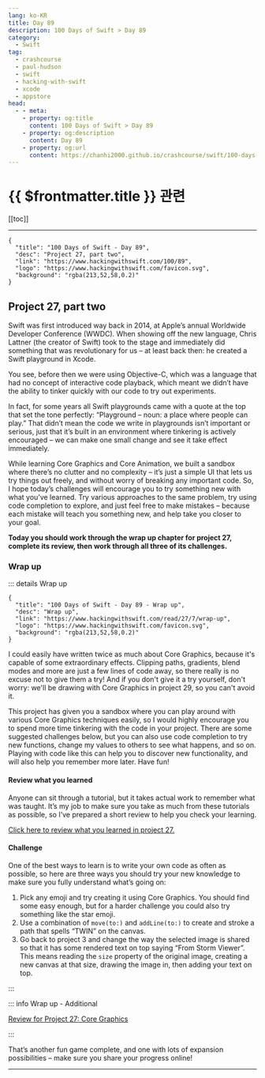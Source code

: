 ```yaml
---
lang: ko-KR
title: Day 89
description: 100 Days of Swift > Day 89
category:
  - Swift
tag: 
  - crashcourse
  - paul-hudson
  - swift
  - hacking-with-swift
  - xcode
  - appstore
head:
  - - meta:
    - property: og:title
      content: 100 Days of Swift > Day 89
    - property: og:description
      content: Day 89
    - property: og:url
      content: https://chanhi2000.github.io/crashcourse/swift/100-days-of-swift/89.html
---
```


# {{ $frontmatter.title }} 관련

[[toc]]

---

```component VPCard
{
  "title": "100 Days of Swift - Day 89",
  "desc": "Project 27, part two",
  "link": "https://www.hackingwithswift.com/100/89",
  "logo": "https://www.hackingwithswift.com/favicon.svg",
  "background": "rgba(213,52,58,0.2)"
}
```

## Project 27, part two

Swift was first introduced way back in 2014, at Apple’s annual Worldwide Developer Conference (WWDC). When showing off the new language, Chris Lattner (the creator of Swift) took to the stage and immediately did something that was revolutionary for us – at least back then: he created a Swift playground in Xcode.

You see, before then we were using Objective-C, which was a language that had no concept of interactive code playback, which meant we didn’t have the ability to tinker quickly with our code to try out experiments.

In fact, for some years all Swift playgrounds came with a quote at the top that set the tone perfectly: “Playground – noun: a place where people can play.” That didn’t mean the code we write in playgrounds isn’t important or serious, just that it’s built in an environment where tinkering is actively encouraged – we can make one small change and see it take effect immediately.

While learning Core Graphics and Core Animation, we built a sandbox where there’s no clutter and no complexity – it’s just a simple UI that lets us try things out freely, and without worry of breaking any important code. So, I hope today’s challenges will encourage you to try something new with what you’ve learned. Try various approaches to the same problem, try using code completion to explore, and just feel free to make mistakes – because each mistake will teach you something new, and help take you closer to your goal.

__Today you should work through the wrap up chapter for project 27, complete its review, then work through all three of its challenges.__

### Wrap up

::: details Wrap up

```component VPCard
{
  "title": "100 Days of Swift - Day 89 - Wrap up",
  "desc": "Wrap up",
  "link": "https://www.hackingwithswift.com/read/27/7/wrap-up",
  "logo": "https://www.hackingwithswift.com/favicon.svg",
  "background": "rgba(213,52,58,0.2)"
}
```

<VidStack src="youtube/Q2-mywgrF7I" />

I could easily have written twice as much about Core Graphics, because it's capable of some extraordinary effects. Clipping paths, gradients, blend modes and more are just a few lines of code away, so there really is no excuse not to give them a try! And if you don't give it a try yourself, don't worry: we'll be drawing with Core Graphics in project 29, so you can't avoid it.

This project has given you a sandbox where you can play around with various Core Graphics techniques easily, so I would highly encourage you to spend more time tinkering with the code in your project. There are some suggested challenges below, but you can also use code completion to try new functions, change my values to others to see what happens, and so on. Playing with code like this can help you to discover new functionality, and will also help you remember more later. Have fun!

#### Review what you learned

Anyone can sit through a tutorial, but it takes actual work to remember what was taught. It’s my job to make sure you take as much from these tutorials as possible, so I’ve prepared a short review to help you check your learning.

[Click here to review what you learned in project 27.][project-27-core-graphics]

#### Challenge

One of the best ways to learn is to write your own code as often as possible, so here are three ways you should try your new knowledge to make sure you fully understand what’s going on:

1. Pick any emoji and try creating it using Core Graphics. You should find some easy enough, but for a harder challenge you could also try something like the star emoji.
2. Use a combination of `move(to:)` and `addLine(to:)` to create and stroke a path that spells “TWIN” on the canvas.
3. Go back to project 3 and change the way the selected image is shared so that it has some rendered text on top saying “From Storm Viewer”. This means reading the `size` property of the original image, creating a new canvas at that size, drawing the image in, then adding your text on top.

:::

::: info Wrap up - Additional

[Review for Project 27: Core Graphics][project-27-core-graphics]

:::

That’s another fun game complete, and one with lots of expansion possibilities – make sure you share your progress online!

---


[project-27-core-graphics]: https://www.hackingwithswift.com/review/hws/project-27-core-graphics